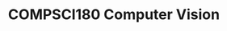 ---
title: "COMPSCI180 Computer Vision"
collection: projects
permalink: /projects/COMPSCI180_Computer_Vision/
---